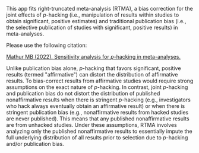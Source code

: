 This app fits right-truncated meta-analysis (RTMA), a bias correction for the joint effects of _p_-hacking (i.e., manipulation of results within studies to obtain significant, positive estimates) and traditional publication bias (i.e., the selective publication of studies with significant, positive results) in meta-analyses.

Please use the following citation:

[Mathur MB (2022). Sensitivity analysis for _p_-hacking in meta-analyses.](https://doi.org/10.31219/osf.io/ezjsx)

Unlike publication bias alone, _p_-hacking that favors significant, positive results (termed "affirmative") can distort the distribution of affirmative results. To bias-correct results from affirmative studies would require strong assumptions on the exact nature of _p_-hacking. In contrast, joint _p_-hacking and publication bias do not distort the distribution of published nonaffirmative results when there is stringent _p_-hacking (e.g., investigators who hack always eventually obtain an affirmative result) or when there is stringent publication bias (e.g., nonaffirmative results from hacked studies are never published). This means that any published nonaffirmative results are from unhacked studies. Under these assumptions, RTMA involves analyzing only the published nonaffirmative results to essentially impute the full underlying distribution of all results prior to selection due to _p_-hacking and/or publication bias.
